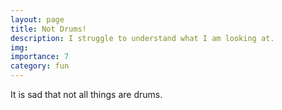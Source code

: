 ```yaml
---
layout: page
title: Not Drums!
description: I struggle to understand what I am looking at.
img:
importance: 7
category: fun
---
```

It is sad that not all things are drums.